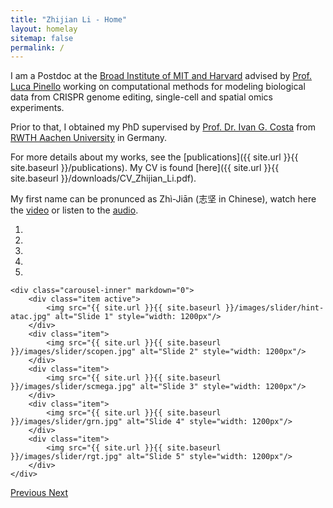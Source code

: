 ```yaml
---
title: "Zhijian Li - Home"
layout: homelay
sitemap: false
permalink: /
---
```


I am a Postdoc at the [Broad Institute of MIT and Harvard](https://www.broadinstitute.org/) advised by [Prof. Luca Pinello](https://main.pinellolab.partners.org/) working on computational methods for modeling biological data from CRISPR genome editing, single-cell and spatial omics experiments. 

Prior to that, I obtained my PhD supervised by [Prof. Dr. Ivan G. Costa](http://www.costalab.org/) from [RWTH Aachen University](https://www.rwth-aachen.de/) in Germany. 

For more details about my works, see the [publications]({{ site.url }}{{ site.baseurl }}/publications). My CV is found [here]({{ site.url }}{{ site.baseurl }}/downloads/CV_Zhijian_Li.pdf).

My first name can be pronunced as Zhì-Jiān (志坚 in Chinese), watch here the [video](https://www.youtube.com/watch?v=3hE6LfUJ2ew) or listen to the [audio](https://en-audio.howtopronounce.com/15786451205e18368020d5b.mp3).


<div markdown="0" id="carousel" class="carousel slide" data-ride="carousel" data-interval="4000" data-pause="hover">
    <ol class="carousel-indicators">
        <li data-target="#carousel" data-slide-to="0" class="active"></li>
        <li data-target="#carousel" data-slide-to="1"></li>
        <li data-target="#carousel" data-slide-to="2"></li>
        <li data-target="#carousel" data-slide-to="3"></li>
        <li data-target="#carousel" data-slide-to="4"></li>
    </ol>

    <div class="carousel-inner" markdown="0">
        <div class="item active">
            <img src="{{ site.url }}{{ site.baseurl }}/images/slider/hint-atac.jpg" alt="Slide 1" style="width: 1200px"/>
        </div>
        <div class="item">
            <img src="{{ site.url }}{{ site.baseurl }}/images/slider/scopen.jpg" alt="Slide 2" style="width: 1200px"/>
        </div>
        <div class="item">
            <img src="{{ site.url }}{{ site.baseurl }}/images/slider/scmega.jpg" alt="Slide 3" style="width: 1200px"/>
        </div>
        <div class="item">
            <img src="{{ site.url }}{{ site.baseurl }}/images/slider/grn.jpg" alt="Slide 4" style="width: 1200px"/>
        </div>     
        <div class="item">
            <img src="{{ site.url }}{{ site.baseurl }}/images/slider/rgt.jpg" alt="Slide 5" style="width: 1200px"/>
        </div>  
    </div>

  <a class="left carousel-control" href="#carousel" role="button" data-slide="prev">
    <span class="glyphicon glyphicon-chevron-left" aria-hidden="true"></span>
    <span class="sr-only">Previous</span>
  </a>

  <a class="right carousel-control" href="#carousel" role="button" data-slide="next">
    <span class="glyphicon glyphicon-chevron-right" aria-hidden="true"></span>
    <span class="sr-only">Next</span>
  </a>

</div>

<!--
<figure class="fourth">
  <img src="{{ site.url }}{{ site.baseurl }}/images/logopic/Logo_Leiden.jpg" style="width: 210px">
  <img src="{{ site.url }}{{ site.baseurl }}/images/logopic/Logo_Nanofront.jpg" style="width: 110px">
  <img src="{{ site.url }}{{ site.baseurl }}/images/logopic/Logo_NWO.jpg" style="width: 120px">
  <img src="{{ site.url }}{{ site.baseurl }}/images/logopic/Logo_ERC.jpg" style="width: 110px">
</figure>
-->
